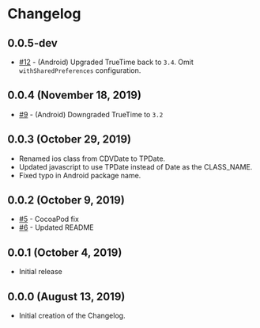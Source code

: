 # Changelog

## 0.0.5-dev
- [#12](https://github.com/totalpave/cordova-plugin-date/pull/12) - (Android) Upgraded TrueTime back to `3.4`. Omit `withSharedPreferences` configuration.

## 0.0.4 (November 18, 2019)
- [#9](https://github.com/totalpave/cordova-plugin-date/pull/9) - (Android) Downgraded TrueTime to `3.2`

## 0.0.3 (October 29, 2019)
- Renamed ios class from CDVDate to TPDate. 
- Updated javascript to use TPDate instead of Date as the CLASS_NAME.
- Fixed typo in Android package name.

## 0.0.2 (October 9, 2019)
- [#5](https://github.com/totalpave/cordova-plugin-date/pull/5) - CocoaPod fix
- [#6](https://github.com/totalpave/cordova-plugin-date/pull/6) - Updated README

## 0.0.1 (October 4, 2019)
- Initial release

## 0.0.0 (August 13, 2019)
- Initial creation of the Changelog.
